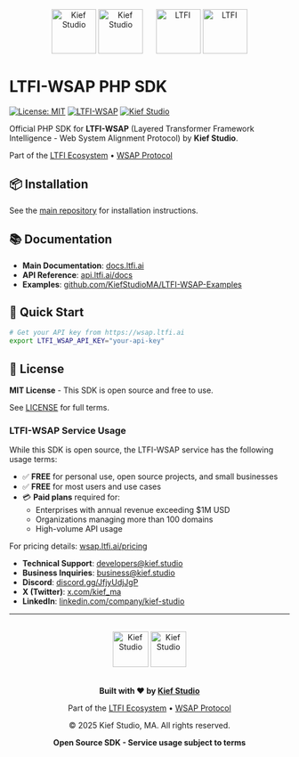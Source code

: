 <div align="center">
  <img src="https://raw.githubusercontent.com/KiefStudioMA/LTFI-WSAP/main/assets/KS-FullLogo-DarkGrey-300dpi.png#gh-light-mode-only" alt="Kief Studio" height="80">
  <img src="https://raw.githubusercontent.com/KiefStudioMA/LTFI-WSAP/main/assets/KS-FullLogo-LightSilver-300dpi.png#gh-dark-mode-only" alt="Kief Studio" height="80">
  &nbsp;&nbsp;&nbsp;&nbsp;
  <img src="https://raw.githubusercontent.com/KiefStudioMA/LTFI-WSAP/main/assets/LTFI-Logo.png#gh-light-mode-only" alt="LTFI" height="80">
  <img src="https://raw.githubusercontent.com/KiefStudioMA/LTFI-WSAP/main/assets/LTFI-Logo-White.png#gh-dark-mode-only" alt="LTFI" height="80">
</div>

# LTFI-WSAP PHP SDK

[![License: MIT](https://img.shields.io/badge/License-MIT-yellow.svg)](https://github.com/KiefStudioMA/ltfi-wsap-php/blob/main/LICENSE)
[![LTFI-WSAP](https://img.shields.io/badge/LTFI--WSAP-v2.0.0-blue.svg)](https://wsap.ltfi.ai)
[![Kief Studio](https://img.shields.io/badge/By-Kief%20Studio-green.svg)](https://kief.studio)

Official PHP SDK for **LTFI-WSAP** (Layered Transformer Framework Intelligence - Web System Alignment Protocol) by **Kief Studio**.

Part of the [LTFI Ecosystem](https://ltfi.ai) • [WSAP Protocol](https://wsap.ltfi.ai)

## 📦 Installation

See the [main repository](https://github.com/KiefStudioMA/LTFI-WSAP) for installation instructions.

## 📚 Documentation

- **Main Documentation**: [docs.ltfi.ai](https://docs.ltfi.ai)
- **API Reference**: [api.ltfi.ai/docs](https://api.ltfi.ai/docs)
- **Examples**: [github.com/KiefStudioMA/LTFI-WSAP-Examples](https://github.com/KiefStudioMA/LTFI-WSAP-Examples)

## 🔑 Quick Start

```bash
# Get your API key from https://wsap.ltfi.ai
export LTFI_WSAP_API_KEY="your-api-key"
```

## 📄 License

**MIT License** - This SDK is open source and free to use.

See [LICENSE](LICENSE) for full terms.

### LTFI-WSAP Service Usage

While this SDK is open source, the LTFI-WSAP service has the following usage terms:

- ✅ **FREE** for personal use, open source projects, and small businesses
- ✅ **FREE** for most users and use cases
- 💳 **Paid plans** required for:
  - Enterprises with annual revenue exceeding $1M USD
  - Organizations managing more than 100 domains
  - High-volume API usage

For pricing details: [wsap.ltfi.ai/pricing](https://wsap.ltfi.ai/pricing)

- **Technical Support**: developers@kief.studio
- **Business Inquiries**: business@kief.studio
- **Discord**: [discord.gg/JfjyUdjJgP](https://discord.gg/JfjyUdjJgP)
- **X (Twitter)**: [x.com/kief_ma](https://x.com/kief_ma)
- **LinkedIn**: [linkedin.com/company/kief-studio](https://www.linkedin.com/company/kief-studio/)

---

<div align="center">
  <br>
  <img src="https://raw.githubusercontent.com/KiefStudioMA/LTFI-WSAP/main/assets/KS-icon-black-1024.png#gh-light-mode-only" alt="Kief Studio" width="64">
  <img src="https://raw.githubusercontent.com/KiefStudioMA/LTFI-WSAP/main/assets/KS-icon-white-1024.png#gh-dark-mode-only" alt="Kief Studio" width="64">
  <br><br>
  
  **Built with ❤️ by [Kief Studio](https://kief.studio)**
  
  Part of the [LTFI Ecosystem](https://ltfi.ai) • [WSAP Protocol](https://wsap.ltfi.ai)
  
  © 2025 Kief Studio, MA. All rights reserved.
  
  **Open Source SDK - Service usage subject to terms**
</div>
